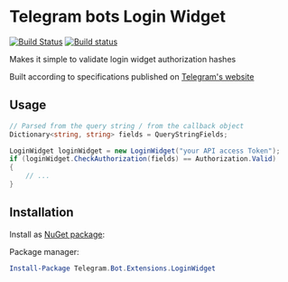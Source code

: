 # Telegram bots Login Widget

[![Build Status](https://travis-ci.org/MihaZupan/Telegram.Bot.Extensions.LoginWidget.svg?branch=master)](https://travis-ci.org/MihaZupan/Telegram.Bot.Extensions.LoginWidget)
[![Build status](https://ci.appveyor.com/api/projects/status/720b19vgdhro14o5/branch/master?svg=true)](https://ci.appveyor.com/project/MihaZupan/telegram-bot-extensions-loginwidget/branch/master)

Makes it simple to validate login widget authorization hashes

Built according to specifications published on [Telegram's website](https://core.telegram.org/widgets/login)

## Usage
```c#
// Parsed from the query string / from the callback object
Dictionary<string, string> fields = QueryStringFields;

LoginWidget loginWidget = new LoginWidget("your API access Token");
if (loginWidget.CheckAuthorization(fields) == Authorization.Valid)
{
    // ...
}
```

## Installation

Install as [NuGet package](https://www.nuget.org/packages/Telegram.Bot.Extensions.LoginWidget/):

Package manager:

```powershell
Install-Package Telegram.Bot.Extensions.LoginWidget
```
